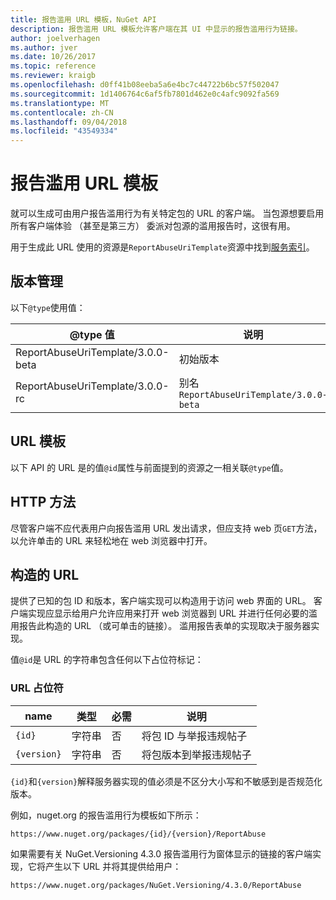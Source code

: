 ```yaml
---
title: 报告滥用 URL 模板，NuGet API
description: 报告滥用 URL 模板允许客户端在其 UI 中显示的报告滥用行为链接。
author: joelverhagen
ms.author: jver
ms.date: 10/26/2017
ms.topic: reference
ms.reviewer: kraigb
ms.openlocfilehash: d0ff41b08eeba5a6e4bc7c44722b6bc57f502047
ms.sourcegitcommit: 1d1406764c6af5fb7801d462e0c4afc9092fa569
ms.translationtype: MT
ms.contentlocale: zh-CN
ms.lasthandoff: 09/04/2018
ms.locfileid: "43549334"
---
```

# <a name="report-abuse-url-template"></a>报告滥用 URL 模板

就可以生成可由用户报告滥用行为有关特定包的 URL 的客户端。 当包源想要启用所有客户端体验 （甚至是第三方） 委派对包源的滥用报告时，这很有用。

用于生成此 URL 使用的资源是`ReportAbuseUriTemplate`资源中找到[服务索引](service-index.md)。

## <a name="versioning"></a>版本管理

以下`@type`使用值：

@type 值                       | 说明
--------------------------------- | -----
ReportAbuseUriTemplate/3.0.0-beta | 初始版本
ReportAbuseUriTemplate/3.0.0-rc   | 别名 `ReportAbuseUriTemplate/3.0.0-beta`

## <a name="url-template"></a>URL 模板

以下 API 的 URL 是的值`@id`属性与前面提到的资源之一相关联`@type`值。

## <a name="http-methods"></a>HTTP 方法

尽管客户端不应代表用户向报告滥用 URL 发出请求，但应支持 web 页`GET`方法，以允许单击的 URL 来轻松地在 web 浏览器中打开。

## <a name="construct-the-url"></a>构造的 URL

提供了已知的包 ID 和版本，客户端实现可以构造用于访问 web 界面的 URL。 客户端实现应显示给用户允许应用来打开 web 浏览器到 URL 并进行任何必要的滥用报告此构造的 URL （或可单击的链接）。 滥用报告表单的实现取决于服务器实现。

值`@id`是 URL 的字符串包含任何以下占位符标记：

### <a name="url-placeholders"></a>URL 占位符

name        | 类型    | 必需 | 说明
----------- | ------- | -------- | -----
`{id}`      | 字符串  | 否       | 将包 ID 与举报违规帖子
`{version}` | 字符串  | 否       | 将包版本到举报违规帖子

`{id}`和`{version}`解释服务器实现的值必须是不区分大小写和不敏感到是否规范化版本。

例如，nuget.org 的报告滥用行为模板如下所示：

    https://www.nuget.org/packages/{id}/{version}/ReportAbuse

如果需要有关 NuGet.Versioning 4.3.0 报告滥用行为窗体显示的链接的客户端实现，它将产生以下 URL 并将其提供给用户：

    https://www.nuget.org/packages/NuGet.Versioning/4.3.0/ReportAbuse
